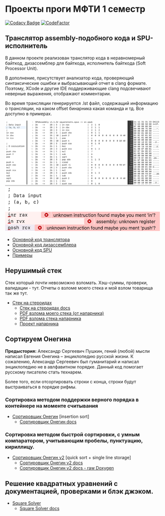 # Проекты проги МФТИ 1 семестр
[![Codacy Badge](https://api.codacy.com/project/badge/Grade/75c9791e4ced4d66a24029409c69f22a)](https://app.codacy.com/manual/dremov.me/MIPTProjects_1sem?utm_source=github.com&utm_medium=referral&utm_content=AlexRoar/MIPTProjects_1sem&utm_campaign=Badge_Grade_Dashboard)
[![CodeFactor](https://www.codefactor.io/repository/github/alexroar/miptprojects_1sem/badge/master)](https://www.codefactor.io/repository/github/alexroar/miptprojects_1sem/overview/master)

## Транслятор assembly-подобного кода и SPU-исполнитель
В данном проекте реализован транслятор кода в неравномерный байткод, дизассемблер для байткода, исполнитель байткода (Soft Processor Unit).

В дополнение, присутствует анализатор кода, проверяющий синтаксические ошибки и выбрасывающий отчет в clang формате. Поэтому, XCode и другие IDE поддерживающие clang подсвечивают неверные выражения, отображают комментарии.

Во время трансляции генерируется .lst файл, содержащий информацию о трансляции, на каком offset бинарника какая команда и тд. Все доступно в примерах.

<img src="https://github.com/AlexRoar/MIPTProjects_1sem/raw/master/SoftProcessorUnit/Images/Снимок%20экрана%202020-10-16%20в%2000.20.38.png">
<img height="150px" src="https://github.com/AlexRoar/MIPTProjects_1sem/raw/master/SoftProcessorUnit/Images/Снимок%20экрана%202020-10-16%20в%2000.21.56.png">

- [Основной код транслятора](https://github.com/AlexRoar/MIPTProjects_1sem/blob/master/SoftProcessorUnit/SoftProcessorUnit/Assembly/SPUAssembly.cpp)
- [Основной код дизассемблера](https://github.com/AlexRoar/MIPTProjects_1sem/blob/master/SoftProcessorUnit/SoftProcessorUnit/Disassembly/SPUDisAssembly.cpp)
- [Основной код SPU](https://github.com/AlexRoar/MIPTProjects_1sem/blob/master/SoftProcessorUnit/SoftProcessorUnit/SPU/SPU.cpp)
- [Примеры](https://github.com/AlexRoar/MIPTProjects_1sem/tree/master/SPUAsm/SPUAsm)

## Нерушимый стек
Стек который *почти* невозможно взломать. Хэш-суммы, проверки, валидации - тут. Отчеты о взломе моего стека и мой взлом товарища так же тут.
- [Стек на стероидах](StackOnSteroids/StackOnSteroids/StackRigid.h)
  - [Стек на стероидах docs](https://alexroar.github.io/MIPTProjects_1sem/StackOnSteroids/docs_doxygen/html/index.html)
  - [PDF взлома моего стека (от напарника)](StackOnSteroids/Vzlom_Alexandra_Dremova.pdf)
  - [PDF взлома стека напарника](StackOnSteroids/Взлом%20Артема.pdf)
  - [Проект напарника](https://github.com/JakMobius/MIPT-Tasks/tree/master/invulnerable-stack)
  

## Сортируем Онегина
**Предыстория:** Александр Сергеевич Пушкин, гений (любой) мысли написал Евгения Онегина – энциклопедию русской жизни. К сожалению, Александр Сергеевич был гуманитарий и написал энциклопедию не в авлфавитном порядке. Данный код помогает русскому писателю стать технарем.

Более того, если отсортировать строки с конца, строки будут выстраиваться в порядке рифмы.

### Сортировка методом поддержки верного порядка в контейнере на моменте считывания
- [Сортировщик Онегин](OneginSort/OneginSort/main.c) [insertion sort]
  - [Сортировщик Онегин docs](https://alexroar.github.io/MIPTProjects_1sem/OneginSort/docs/html/main_8c.html)
  
### Сортировка методом быстрой сортировки, с умным компаратором, учитывающим пробелы, пунктуацию, кириллицу.
- [Сортировщик Онегин v2](OneginSortv2/OneginSortv2/main.c) [quick sort + single line storage]
  - [Сортировщик Онегин v2 docs](https://alexroar.github.io/MIPTProjects_1sem/OneginSortv2/docs_sphinx/_build/html/api/c_doxygen_sphinx.html#program-documentation)
  - [Сортировщик Онегин v2 docs - raw Doxygen](https://alexroar.github.io/MIPTProjects_1sem/OneginSortv2/docs_doxygen/html/main_8c.html)
  
## Решение квадратных уравнений с документацией, проверками и блэк джэком.

- [Square Solver](SquareRoots/SquareRoots/main.c)
  - [Square Solver docs](https://alexroar.github.io/MIPTProjects_1sem/SquareRoots/docs/html/main_8c.html)
